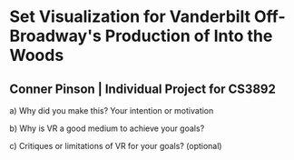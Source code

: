 # Set Visualization for Vanderbilt Off-Broadway's Production of Into the Woods
## Conner Pinson | Individual Project for CS3892
a) Why did	you	make	this? Your intention or	motivation

b) Why is VR a	good medium to achieve your goals?

c) Critiques or	limitations	of VR	for	your goals?	(optional)
